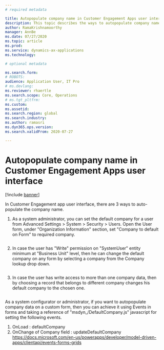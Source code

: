 ```yaml
---
# required metadata

title: Autopopulate company name in Customer Engagement Apps user interface
description: This topic describes the ways to autopopulate company name in Customer Engagement Apps user interface.
author: RamaKrishnamoorthy 
manager: AnnBe
ms.date: 07/27/2020
ms.topic: article
ms.prod: 
ms.service: dynamics-ax-applications
ms.technology: 

# optional metadata

ms.search.form: 
# ROBOTS: 
audience: Application User, IT Pro
# ms.devlang: 
ms.reviewer: rhaertle
ms.search.scope: Core, Operations
# ms.tgt_pltfrm: 
ms.custom: 
ms.assetid: 
ms.search.region: global
ms.search.industry: 
ms.author: ramasri
ms.dyn365.ops.version: 
ms.search.validFrom: 2020-07-27

---
```


# Autopopulate company name in Customer Engagement Apps user interface

[!include [banner](../../includes/banner.md)]

In Customer Engagement app user interface, there are 3 ways to auto-populate the company name.
1) As a system administrator, you can set the default company for a user from  Advanced Settings > System > Security > Users. Open the User form, under "Organization Information" section, set "Company to default on Form" to required company.
<image>

2) 	In case the user has "Write" permission on "SystemUser" entity minimum at "Business Unit" level, then he can change the default company on any form by selecting a company from the Company lookup drop down.
<image>

3) In case the user has write access to more than one company data, then by choosing a record that belongs to different company changes his default company to the chosen one.
<image>


As a system configurator or administrator, if you want to autopopulate company data on a custom form, then you can achieve it using Events in forms and taking a reference of "msdyn_/DefaultCompany.js" javascript for setting the following events. 
1) OnLoad : defaultCompany
2) OnChange of Company field : updateDefaultCompany
<hper link> https://docs.microsoft.com/en-us/powerapps/developer/model-driven-apps/clientapi/events-forms-grids
